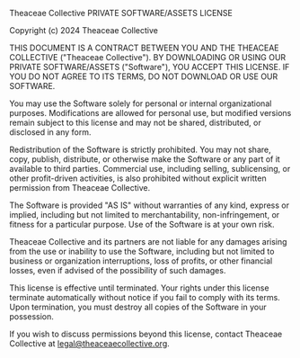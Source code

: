 Theaceae Collective PRIVATE SOFTWARE/ASSETS LICENSE

Copyright (c) 2024 Theaceae Collective

THIS DOCUMENT IS A CONTRACT BETWEEN YOU AND THE THEACEAE COLLECTIVE ("Theaceae Collective"). BY DOWNLOADING OR USING OUR PRIVATE SOFTWARE/ASSETS ("Software"), YOU ACCEPT THIS LICENSE. IF YOU DO NOT AGREE TO ITS TERMS, DO NOT DOWNLOAD OR USE OUR SOFTWARE.

You may use the Software solely for personal or internal organizational purposes. Modifications are allowed for personal use, but modified versions remain subject to this license and may not be shared, distributed, or disclosed in any form.

Redistribution of the Software is strictly prohibited. You may not share, copy, publish, distribute, or otherwise make the Software or any part of it available to third parties. Commercial use, including selling, sublicensing, or other profit-driven activities, is also prohibited without explicit written permission from Theaceae Collective.

The Software is provided "AS IS" without warranties of any kind, express or implied, including but not limited to merchantability, non-infringement, or fitness for a particular purpose. Use of the Software is at your own risk.

Theaceae Collective and its partners are not liable for any damages arising from the use or inability to use the Software, including but not limited to business or organization interruptions, loss of profits, or other financial losses, even if advised of the possibility of such damages.

This license is effective until terminated. Your rights under this license terminate automatically without notice if you fail to comply with its terms. Upon termination, you must destroy all copies of the Software in your possession.

If you wish to discuss permissions beyond this license, contact Theaceae Collective at <legal@theaceaecollective.org>.
